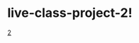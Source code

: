 # live-class-project-2!
[2](https://user-images.githubusercontent.com/78957004/207496429-15024a99-2a9c-4712-99b5-e06fa6b2d2ac.png)

